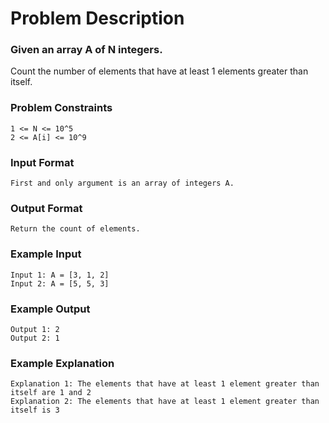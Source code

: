 # Problem Description

### Given an array A of N integers.

Count the number of elements that have at least 1 elements greater than itself.

### Problem Constraints

```
1 <= N <= 10^5
2 <= A[i] <= 10^9
```

### Input Format

```
First and only argument is an array of integers A.
```

### Output Format

```
Return the count of elements.
```

### Example Input

```
Input 1: A = [3, 1, 2]
Input 2: A = [5, 5, 3]
```

### Example Output

```
Output 1: 2
Output 2: 1
```

### Example Explanation

```
Explanation 1: The elements that have at least 1 element greater than itself are 1 and 2
Explanation 2: The elements that have at least 1 element greater than itself is 3
```
